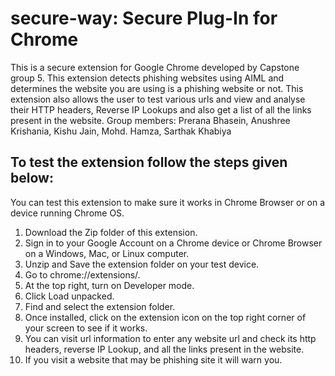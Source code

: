# secure-way: Secure Plug-In for Chrome

This is a secure extension for Google Chrome developed by Capstone group 5. This extension detects phishing websites using AIML and determines the website you are using is a phishing website or not. This extension also allows the user to test various urls and view and analyse their HTTP headers, Reverse IP Lookups and also get a list of all the links present in the website.
Group members: Prerana Bhasein, Anushree Krishania, Kishu Jain, Mohd. Hamza, Sarthak Khabiya

## To test the extension follow the steps given below:

You can test this extension to make sure it works in Chrome Browser or on a device running Chrome OS.
1. Download the Zip folder of this extension.
2. Sign in to your Google Account on a Chrome device or Chrome Browser on a Windows, Mac, or Linux computer.
3. Unzip and Save the extension folder on your test device.
4. Go to chrome://extensions/.
5. At the top right, turn on Developer mode.
6. Click Load unpacked.
7. Find and select the extension folder.
8. Once installed, click on the extension icon on the top right corner of your screen to see if it works.
9. You can visit url information to enter any website url and check its http headers, reverse IP Lookup, and all the links present in the website.
10. If you visit a website that may be phishing site it will warn you.
